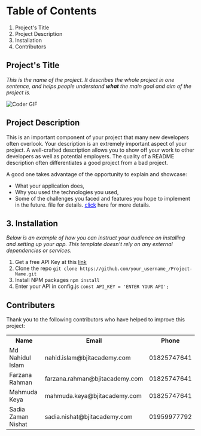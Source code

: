 # Table of Contents
1. Project's Title
2. Project Description
3. Installation
4. Contributors
## Project's Title
_This is the name of the project. It describes the whole project in one sentence, and helps 
people understand **what** the main goal and aim of the project is._<br/>

<img alt="Coder GIF" src="https://thumbs.dreamstime.com/b/banner-devops-vector-illustration-concept-software-engineering-culture-practice-development-operation-137594571.jpg" style="max-width: 100%;" data-target="animated-image.originalImage"><br/>

## Project Description
This is an important component of your project that many new developers often overlook.
Your description is an extremely important aspect of your project. A well-crafted description 
allows you to show off your work to other developers as well as potential employers.
The quality of a README description often differentiates a good project from a bad project. 

A good one takes advantage of the opportunity to explain and showcase:

- What your application does,
- Why you used the technologies you used,
- Some of the challenges you faced and features you hope to implement in the future.
file for details. <a href="https://example.com" style="text-decoration: underline; color: blue;">click</a> here for more details.


## 3. Installation

*Below is an example of how you can instruct your audience on installing and setting up your 
app. This template doesn't rely on any external dependencies or services.*

1. Get a free API Key at this [link](https://bjitacademy.com)
2. Clone the repo
`git clone https://github.com/your_username_/Project-Name.git`
3. Install NPM packages
`npm install`
4. Enter your API in config.js
`const API_KEY = 'ENTER YOUR API';`


## Contributers
Thank you to the following contributors who have helped to improve this project:
<table>
  <tr>
    <th> Name </th>
     <th> Email </th>
     <th> Phone </th>
  </tr>
  <tr>
    <td> Md Nahidul Islam </th>
     <td> nahid.islam@bjitacademy.com </th>
     <td> 01825747641 </th>
  </tr>
  <tr>
    <td> Farzana Rahman </th>
     <td> farzana.rahman@bjitacademy.com </th>
     <td> 01825747641 </th>
  </tr>
  <tr>
    <td> Mahmuda Keya </th>
     <td> mahmuda.keya@bjitacademy.com </th>
     <td> 01825747641 </th>
  </tr>
  <tr>
    <td> Sadia Zaman Nishat </th>
     <td> sadia.nishat@bjitacademy.com </th>
     <td> 01959977792 </th>







  </tr>
</table>
